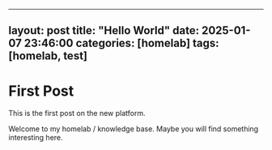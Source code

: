 ---
layout: post
title: "Hello World"
date: 2025-01-07 23:46:00
categories: [homelab]
tags: [homelab, test]
----



# First Post
This is the first post on the new platform.

Welcome to my homelab / knowledge base. Maybe you will find something interesting here.


